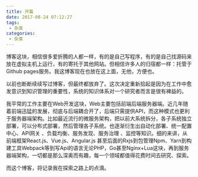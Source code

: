 ```yaml
---
title: 开篇
date: 2017-08-24 07:12:27
tags:
 - 杂类
categories:
 - 杂类 
---
```

 
博客这块，相信很多爱折腾的人都一样，有的是自己写程序，有的是自己找源码来放在虚拟主机上运行，有的寄托于其他网站。但相信许多人的归宿都一样：托管于Github pages服务。我这博客现在也放在这上面，无他，方便也。

以前也断断续续写过博客，但最终都放弃了。这次决定重新拾起是因为在工作中愈发意识到知识管理的重要性，系统的知识体系对一个研究者而言是很有裨益的。

我平常的工作主要在Web开发这块，Web主要包括前端后端服务器端。近几年随着前端迅猛的发展，彻底与后端耦合开了，后端只需提供API，而这种模式也更利于服务器端架构。比如最近流行的微服务架构，把以前大系统拆分，各子系统独立部署，可以分布式部署，然后管理各子系统。也逐渐衍生出自动化部署、统一配置中心、API网关 、负载均衡、服务发现、服务治理 、监控等知识。细的来讲，从前端框架React.js、Vue.js、Angular.js 甚至后面的Rxjs到包管理Npm、Yarn到构建工具Webpack等到写Api的语言无论PHP，Go甚至Nginx+Lua这块，再到服务器端架构，一切都是那么深奥而有趣，每一个领域都值得花费时间去研究、探索。

而这个博客，将记录我在探索之路上的点滴。
